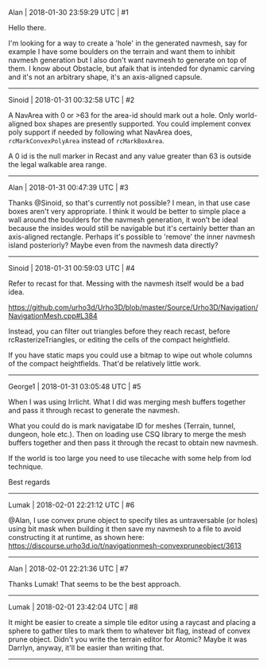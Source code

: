 Alan | 2018-01-30 23:59:29 UTC | #1

Hello there.

I'm looking for a way to create a 'hole' in the generated navmesh, say for example I have some boulders on the terrain and want them to inhibit navmesh generation but I also don't want navmesh to generate on top of them. I know about Obstacle, but afaik that is intended for dynamic carving and it's not an arbitrary shape, it's an axis-aligned capsule.

-------------------------

Sinoid | 2018-01-31 00:32:58 UTC | #2

A NavArea with 0 or >63 for the area-id should mark out a hole. Only world-aligned box shapes are presently supported. You could implement convex poly support if needed by following what NavArea does, `rcMarkConvexPolyArea` instead of `rcMarkBoxArea`.

A 0 id is the null marker in Recast and any value greater than 63 is outside the legal walkable area range.

-------------------------

Alan | 2018-01-31 00:47:39 UTC | #3

Thanks @Sinoid, so that's currently not possible? I mean, in that use case boxes aren't very appropriate. I think it would be better to simple place a wall around the boulders for the navmesh generation, it won't be ideal because the insides would still be navigable but it's certainly better than an axis-aligned rectangle. Perhaps it's possible to 'remove' the inner navmesh island posteriorly? Maybe even from the navmesh data directly?

-------------------------

Sinoid | 2018-01-31 00:59:03 UTC | #4

Refer to recast for that. Messing with the navmesh itself would be a bad idea. 

https://github.com/urho3d/Urho3D/blob/master/Source/Urho3D/Navigation/NavigationMesh.cpp#L384

Instead, you can filter out triangles before they reach recast, before rcRasterizeTriangles, or editing the cells of the compact heightfield. 

If you have static maps you could use a bitmap to wipe out whole columns of the compact heightfields. That'd be relatively little work.

-------------------------

George1 | 2018-01-31 03:05:48 UTC | #5

When I was using Irrlicht.
What I did was merging mesh buffers together and pass it through recast to generate the navmesh.

What you could do is mark navigatabe ID for meshes (Terrain, tunnel, dungeon, hole etc.). Then on loading use CSQ library to merge the mesh buffers together and then pass it through the recast to obtain new navmesh.

If the world is too large you need to use tilecache with some help from lod technique.

Best regards

-------------------------

Lumak | 2018-02-01 22:21:12 UTC | #6

@Alan, I use convex prune object to specify tiles as untraversable (or holes) using bit mask when building it then save my navmesh to a file to avoid constructing it at runtime, as shown here: https://discourse.urho3d.io/t/navigationmesh-convexpruneobject/3613

-------------------------

Alan | 2018-02-01 22:21:36 UTC | #7

Thanks Lumak! That seems to be the best approach.

-------------------------

Lumak | 2018-02-01 23:42:04 UTC | #8

It might be easier to create a simple tile editor using a raycast and placing a sphere to gather tiles to mark them to whatever bit flag, instead of convex prune object.  Didn't you write the terrain editor for Atomic? Maybe it was Darrlyn, anyway, it'll be easier than writing that.

-------------------------

